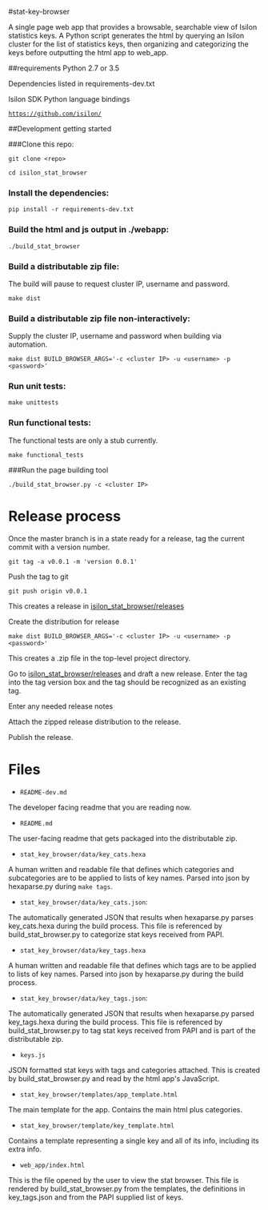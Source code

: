 #stat-key-browser

A single page web app that provides a browsable, searchable view of Isilon statistics keys. A Python script generates the html by querying an Isilon cluster for the list of statistics keys, then organizing and categorizing the keys before outputting the html app to web_app.

##requirements
Python 2.7 or 3.5

Dependencies listed in requirements-dev.txt

Isilon SDK Python language bindings

[`https://github.com/isilon/`](https://github.com/isilon)

##Development getting started

###Clone this repo:

`git clone <repo>`

`cd isilon_stat_browser`

### Install the dependencies:

`pip install -r requirements-dev.txt`

### Build the html and js output in ./webapp:

`./build_stat_browser`

### Build a distributable zip file:
The build will pause to request cluster IP, username and password.

`make dist`

### Build a distributable zip file non-interactively:

Supply the cluster IP, username and password when building via automation.

`make dist BUILD_BROWSER_ARGS='-c <cluster IP> -u <username> -p <password>'`

### Run unit tests:

`make unittests`

### Run functional tests:
The functional tests are only a stub currently.

`make functional_tests`

###Run the page building tool

`./build_stat_browser.py -c <cluster IP>`

# Release process
Once the master branch is in a state ready for a release, tag the current commit
with a version number.

`git tag -a v0.0.1 -m 'version 0.0.1'`

Push the tag to git

`git push origin v0.0.1`

This creates a release in [isilon_stat_browser/releases](../../releases)

Create the distribution for release

`make dist BUILD_BROWSER_ARGS='-c <cluster IP> -u <username> -p <password>'`

This creates a .zip file in the top-level project directory.

Go to [isilon_stat_browser/releases](../../releases) and draft a new release.
Enter the tag into the tag version box and the tag should be recognized as an
existing tag.

Enter any needed release notes

Attach the zipped release distribution to the release.

Publish the release.

# Files

* `README-dev.md`

The developer facing readme that you are reading now.

* `README.md`

The user-facing readme that gets packaged into the distributable zip.

* `stat_key_browser/data/key_cats.hexa`

A human written and readable file that defines which categories and subcategories are to be applied to lists of key names. Parsed into json by hexaparse.py during `make tags`.

* `stat_key_browser/data/key_cats.json`:

The automatically generated JSON that results when hexaparse.py parses key\_cats.hexa during the build process. This file is referenced by build\_stat\_browser.py to categorize stat keys received from PAPI.

* `stat_key_browser/data/key_tags.hexa`

A human written and readable file that defines which tags are to be applied to lists of key names. Parsed into json by hexaparse.py during the build process.

* `stat_key_browser/data/key_tags.json`:

The automatically generated JSON that results when hexaparse.py parsed key\_tags.hexa during the build process. This file is referenced by build\_stat\_browser.py to tag stat keys received from PAPI and is part of the distributable zip.

* `keys.js`

JSON formatted stat keys with tags and categories attached. This is created by build\_stat\_browser.py and read by the html app's JavaScript.

* `stat_key_browser/templates/app_template.html`

The main template for the app. Contains the main html plus categories.

* `stat_key_browser/template/key_template.html`

Contains a template representing a single key and all of its info, including its extra info.

* `web_app/index.html`

This is the file opened by the user to view the stat browser. This file is rendered by build_stat_browser.py from the templates, the definitions in key_tags.json and from the PAPI supplied list of keys.
